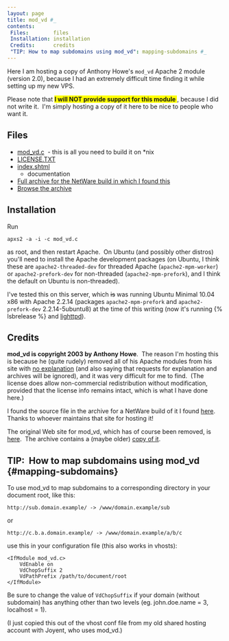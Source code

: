 ```yaml
---
layout: page
title: mod_vd #_
contents:
 Files:        files
 Installation: installation
 Credits:      credits
 "TIP: How to map subdomains using mod_vd": mapping-subdomains #_
---
```


Here I am hosting a copy of Anthony Howe's `mod_vd` Apache 2 module
(version 2.0), because I had an extremely difficult time finding it while
setting up my new VPS.

Please note that
**<span style="background-color: #ffff00;">
 I will NOT provide support for this module
</span>**, because I did not write it.  I'm simply hosting a copy of it here
to be nice to people who want it.

## Files

* [mod_vd.c](http://uploads.srwz.us/mod_vd-2.0/mod_vd.c)
  - this is all you need to build it on &#x2a;nix
* [LICENSE.TXT](http://uploads.srwz.us/mod_vd-2.0/LICENSE.TXT)
* [index.shtml](http://uploads.srwz.us/mod_vd-2.0/index.shtml)
  - documentation
* [Full archive for the NetWare build in which I found this](http://uploads.srwz.us/mod_vd-2.0-2.2.10-nw.zip)
* [Browse the archive](https://uploads.srwz.us/mod_vd-2.0/)

## Installation

Run

    apxs2 -a -i -c mod_vd.c

as root, and then restart Apache.  On Ubuntu (and possibly other distros)
you'll need to install the Apache development packages (on Ubuntu, I think
these are `apache2-threaded-dev` for threaded Apache (`apache2-mpm-worker`)
or `apache2-prefork-dev` for non-threaded (`apache2-mpm-prefork`), and I think
the default on Ubuntu is non-threaded).

I've tested this on this server, which <del>is</del> was running
Ubuntu Minimal 10.04 x86 with Apache 2.2.14 (packages `apache2-mpm-prefork`
and `apache2-prefork-dev` 2.2.14-5ubuntu8) at the time of this writing (now it's
running {% lsbrelease %} and [lighttpd](http://www.lighttpd.net/)).

## Credits

**mod_vd is copyright 2003 by Anthony Howe**.  The reason I'm hosting this
is because he (quite rudely) removed all of his Apache modules from his site
with [no explanation](http://www.snert.com/Software/apache.html) (and also saying
that requests for explanation and archives will be ignored), and it was very
difficult for me to find.  (The license does allow non-commercial redistribution
without modification, provided that the license info remains intact, which is what
I have done here.)

I found the source file in the archive for a NetWare build of it I found
[here](http://www.gknw.de/development/apache/httpd-2.2/netware/modules/mod_vd-2.0-2.2.10-nw.zip).  Thanks to whoever maintains that site for hosting it!

The original Web site for mod_vd, which has of course been removed, is
[here](http://www.snert.com/Software/mod_vd/index.shtml).  The archive contains
a (maybe older) [copy of it](http://uploads.srwz.us/mod_vd-2.0/index.shtml).

## TIP:  How to map subdomains using mod_vd {#mapping-subdomains}
To use mod_vd to map subdomains to a corresponding directory in your document
root, like this:

    http://sub.domain.example/ -> /www/domain.example/sub

or

    http://c.b.a.domain.example/ -> /www/domain.example/a/b/c

use this in your configuration file (this also works in vhosts):

    <IfModule mod_vd.c>
        VdEnable on
        VdChopSuffix 2
        VdPathPrefix /path/to/document/root
    </IfModule>

Be sure to change the value of `VdChopSuffix` if your domain (without subdomain)
has anything other than two levels (eg. john.doe.name = 3, localhost = 1).

(I just copied this out of the vhost conf file from my old shared hosting account
with Joyent, who uses mod_vd.)
